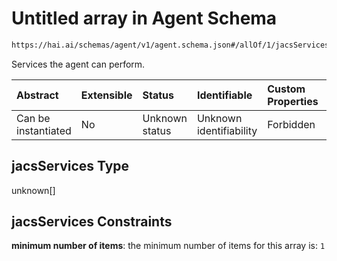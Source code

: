 # Untitled array in Agent Schema

```txt
https://hai.ai/schemas/agent/v1/agent.schema.json#/allOf/1/jacsServices
```

Services the agent can perform.

| Abstract            | Extensible | Status         | Identifiable            | Custom Properties | Additional Properties | Access Restrictions | Defined In                                                                             |
| :------------------ | :--------- | :------------- | :---------------------- | :---------------- | :-------------------- | :------------------ | :------------------------------------------------------------------------------------- |
| Can be instantiated | No         | Unknown status | Unknown identifiability | Forbidden         | Allowed               | none                | [agent.schema.json\*](../../schemas/agent/v1/agent.schema.json "open original schema") |

## jacsServices Type

unknown\[]

## jacsServices Constraints

**minimum number of items**: the minimum number of items for this array is: `1`
